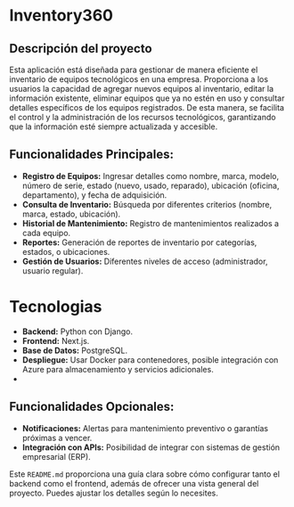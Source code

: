 # Inventory360

## Descripción del proyecto

Esta aplicación está diseñada para gestionar de manera eficiente el inventario de equipos tecnológicos en una empresa. Proporciona a los usuarios la capacidad de agregar nuevos equipos al inventario, editar la información existente, eliminar equipos que ya no estén en uso y consultar detalles específicos de los equipos registrados. De esta manera, se facilita el control y la administración de los recursos tecnológicos, garantizando que la información esté siempre actualizada y accesible.

## Funcionalidades Principales:

- **Registro de Equipos:** Ingresar detalles como nombre, marca, modelo, número de serie, estado (nuevo, usado, reparado), ubicación (oficina, departamento), y fecha de adquisición.
- **Consulta de Inventario:** Búsqueda por diferentes criterios (nombre, marca, estado, ubicación).
- **Historial de Mantenimiento:** Registro de mantenimientos realizados a cada equipo.
- **Reportes:** Generación de reportes de inventario por categorías, estados, o ubicaciones.
- **Gestión de Usuarios:** Diferentes niveles de acceso (administrador, usuario regular).

# Tecnologias

- **Backend:** Python con Django.
- **Frontend:** Next.js.
- **Base de Datos:** PostgreSQL.
- **Despliegue:** Usar Docker para contenedores, posible integración con Azure para almacenamiento y servicios adicionales.
-

## Funcionalidades Opcionales:

- **Notificaciones:** Alertas para mantenimiento preventivo o garantías próximas a vencer.
- **Integración con APIs:** Posibilidad de integrar con sistemas de gestión empresarial (ERP).

Este `README.md` proporciona una guía clara sobre cómo configurar tanto el backend como el frontend, además de ofrecer una vista general del proyecto. Puedes ajustar los detalles según lo necesites.
